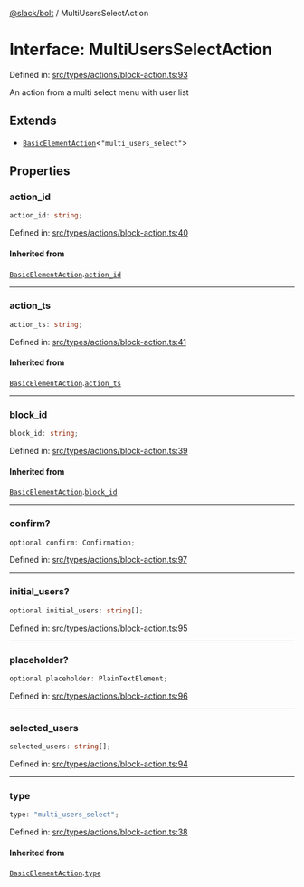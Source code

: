 [@slack/bolt](../index.md) / MultiUsersSelectAction

# Interface: MultiUsersSelectAction

Defined in: [src/types/actions/block-action.ts:93](https://github.com/slackapi/bolt-js/blob/main/src/types/actions/block-action.ts#L93)

An action from a multi select menu with user list

## Extends

- [`BasicElementAction`](BasicElementAction.md)\<`"multi_users_select"`\>

## Properties

### action\_id

```ts
action_id: string;
```

Defined in: [src/types/actions/block-action.ts:40](https://github.com/slackapi/bolt-js/blob/main/src/types/actions/block-action.ts#L40)

#### Inherited from

[`BasicElementAction`](BasicElementAction.md).[`action_id`](BasicElementAction.md#action_id)

***

### action\_ts

```ts
action_ts: string;
```

Defined in: [src/types/actions/block-action.ts:41](https://github.com/slackapi/bolt-js/blob/main/src/types/actions/block-action.ts#L41)

#### Inherited from

[`BasicElementAction`](BasicElementAction.md).[`action_ts`](BasicElementAction.md#action_ts)

***

### block\_id

```ts
block_id: string;
```

Defined in: [src/types/actions/block-action.ts:39](https://github.com/slackapi/bolt-js/blob/main/src/types/actions/block-action.ts#L39)

#### Inherited from

[`BasicElementAction`](BasicElementAction.md).[`block_id`](BasicElementAction.md#block_id)

***

### confirm?

```ts
optional confirm: Confirmation;
```

Defined in: [src/types/actions/block-action.ts:97](https://github.com/slackapi/bolt-js/blob/main/src/types/actions/block-action.ts#L97)

***

### initial\_users?

```ts
optional initial_users: string[];
```

Defined in: [src/types/actions/block-action.ts:95](https://github.com/slackapi/bolt-js/blob/main/src/types/actions/block-action.ts#L95)

***

### placeholder?

```ts
optional placeholder: PlainTextElement;
```

Defined in: [src/types/actions/block-action.ts:96](https://github.com/slackapi/bolt-js/blob/main/src/types/actions/block-action.ts#L96)

***

### selected\_users

```ts
selected_users: string[];
```

Defined in: [src/types/actions/block-action.ts:94](https://github.com/slackapi/bolt-js/blob/main/src/types/actions/block-action.ts#L94)

***

### type

```ts
type: "multi_users_select";
```

Defined in: [src/types/actions/block-action.ts:38](https://github.com/slackapi/bolt-js/blob/main/src/types/actions/block-action.ts#L38)

#### Inherited from

[`BasicElementAction`](BasicElementAction.md).[`type`](BasicElementAction.md#type)

